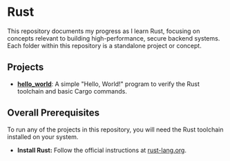 # Rust 

This repository documents my progress as I learn Rust, focusing on concepts relevant to building high-performance, secure backend systems. Each folder within this repository is a standalone project or concept.

## Projects

* **[hello_world](./hello_world/)**: A simple "Hello, World!" program to verify the Rust toolchain and basic Cargo commands.

## Overall Prerequisites

To run any of the projects in this repository, you will need the Rust toolchain installed on your system.
* **Install Rust:** Follow the official instructions at [rust-lang.org](https://www.rust-lang.org/tools/install).